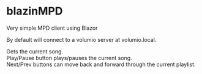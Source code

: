 # blazinMPD
Very simple MPD client using Blazor

By default will connect to a volumio server at volumio.local.


Gets the current song.\
Play/Pause button plays/pauses the current song.\
Next/Prev buttons can move back and forward through the current playlist.
